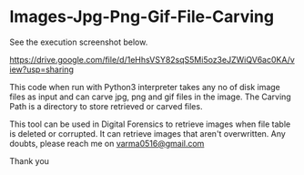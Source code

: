 # Images-Jpg-Png-Gif-File-Carving

See the execution screenshot below.

https://drive.google.com/file/d/1eHhsVSY82sqS5Mi5oz3eJZWiQV6ac0KA/view?usp=sharing


This code when run with Python3 interpreter takes any no of disk image files as input and can carve jpg, png and gif files in the image. The Carving Path is a directory to store retrieved or carved files. 

This tool can be used in Digital Forensics to retrieve images when file table is deleted or corrupted. It can retrieve images that aren't overwritten. 
Any doubts, please reach me on varma0516@gmail.com


Thank you
